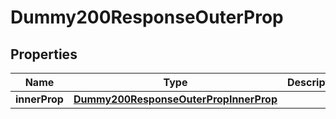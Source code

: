 
# Dummy200ResponseOuterProp

## Properties
Name | Type | Description | Notes
------------ | ------------- | ------------- | -------------
**innerProp** | [**Dummy200ResponseOuterPropInnerProp**](Dummy200ResponseOuterPropInnerProp.md) |  |  [optional]



